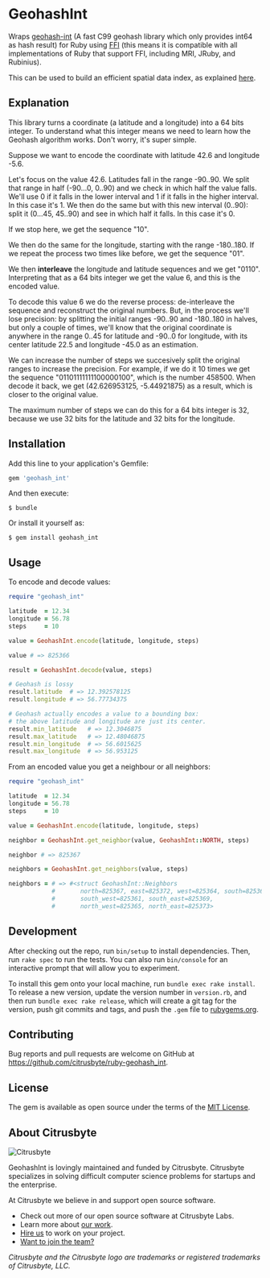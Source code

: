 # GeohashInt

Wraps [geohash-int](https://github.com/yinqiwen/geohash-int)
(A fast C99 geohash library which only provides int64 as hash result) for Ruby
using [FFI](https://github.com/ffi/ffi) (this means it is compatible with all
implementations of Ruby that support FFI, including MRI, JRuby, and Rubinius).

This can be used to build an efficient spatial data index, as explained
[here](https://github.com/yinqiwen/ardb/wiki/Spatial-Index).

## Explanation

This library turns a coordinate (a latitude and a longitude) into a 64 bits
integer. To understand what this integer means we need to learn how the Geohash
algorithm works. Don't worry, it's super simple.

Suppose we want to encode the coordinate with latitude 42.6 and longitude -5.6.

Let's focus on the value 42.6. Latitudes fall in the range -90..90. We split that
range in half (-90...0, 0..90) and we check in which half the value falls. We'll
use 0 if it falls in the lower interval and 1 if it falls in the higher interval.
In this case it's 1. We then do the same but with this new interval (0..90): split
it (0...45, 45..90) and see in which half it falls. In this case it's 0.

If we stop here, we get the sequence "10".

We then do the same for the longitude, starting with the range -180..180.
If we repeat the process two times like before, we get the sequence "01".

We then **interleave** the longitude and latitude sequences and we get "0110".
Interpreting that as a 64 bits integer we get the value 6, and this is the encoded value.

To decode this value 6 we do the reverse process: de-interleave the sequence and
reconstruct the original numbers. But, in the process we'll lose precision:
by splitting the initial ranges -90..90 and -180..180 in halves, but only a couple
of times, we'll know that the original coordinate is anywhere in the range 0..45 for
latitude and -90..0 for longitude, with its center latitude 22.5 and longitude -45.0
as an estimation.

We can increase the number of steps we succesively split the original ranges to
increase the precision. For example, if we do it 10 times we get the sequence
"01101111111100000100", which is the number 458500. When decode it back, we get
(42.626953125, -5.44921875) as a result, which is closer to the original value.

The maximum number of steps we can do this for a 64 bits integer is 32,
because we use 32 bits for the latitude and 32 bits for the longitude.

## Installation

Add this line to your application's Gemfile:

```ruby
gem 'geohash_int'
```

And then execute:

    $ bundle

Or install it yourself as:

    $ gem install geohash_int

## Usage

To encode and decode values:

```ruby
require "geohash_int"

latitude  = 12.34
longitude = 56.78
steps     = 10

value = GeohashInt.encode(latitude, longitude, steps)

value # => 825366

result = GeohashInt.decode(value, steps)

# Geohash is lossy
result.latitude  # => 12.392578125
result.longitude # => 56.77734375

# Geohash actually encodes a value to a bounding box:
# the above latitude and longitude are just its center.
result.min_latitude   # => 12.3046875
result.max_latitude   # => 12.48046875
result.min_longitude  # => 56.6015625
result.max_longitude  # => 56.953125
```

From an encoded value you get a neighbour or all neighbors:

```ruby
require "geohash_int"

latitude  = 12.34
longitude = 56.78
steps     = 10

value = GeohashInt.encode(latitude, longitude, steps)

neighbor = GeohashInt.get_neighbor(value, GeohashInt::NORTH, steps)

neighbor # => 825367

neighbors = GeohashInt.get_neighbors(value, steps)

neighbors = # => #<struct GeohashInt::Neighbors
            #       north=825367, east=825372, west=825364, south=825363,
            #       south_west=825361, south_east=825369,
            #       north_west=825365, north_east=825373>
```

## Development

After checking out the repo, run `bin/setup` to install dependencies. Then, run `rake spec` to run the tests. You can also run `bin/console` for an interactive prompt that will allow you to experiment.

To install this gem onto your local machine, run `bundle exec rake install`. To release a new version, update the version number in `version.rb`, and then run `bundle exec rake release`, which will create a git tag for the version, push git commits and tags, and push the `.gem` file to [rubygems.org](https://rubygems.org).

## Contributing

Bug reports and pull requests are welcome on GitHub at https://github.com/citrusbyte/ruby-geohash_int.

## License

The gem is available as open source under the terms of the [MIT License](http://opensource.org/licenses/MIT).

## About Citrusbyte

![Citrusbyte](http://i.imgur.com/W6eISI3.png)

GeohashInt is lovingly maintained and funded by Citrusbyte.
Citrusbyte specializes in solving difficult computer science problems for startups and the enterprise.

At Citrusbyte we believe in and support open source software.
* Check out more of our open source software at Citrusbyte Labs.
* Learn more about [our work](https://citrusbyte.com/portfolio).
* [Hire us](https://citrusbyte.com/contact) to work on your project.
* [Want to join the team?](http://careers.citrusbyte.com)

*Citrusbyte and the Citrusbyte logo are trademarks or registered trademarks of Citrusbyte, LLC.*
